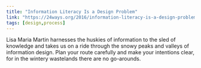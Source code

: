 ```yaml
---
title: "Information Literacy Is a Design Problem"
link: "https://24ways.org/2016/information-literacy-is-a-design-problem/"
tags: [design,process]
---
```

Lisa Maria Martin harnesses the huskies of information to the sled of knowledge and takes us on a ride through the snowy peaks and valleys of information design. Plan your route carefully and make your intentions clear, for in the wintery wastelands there are no go-arounds.
